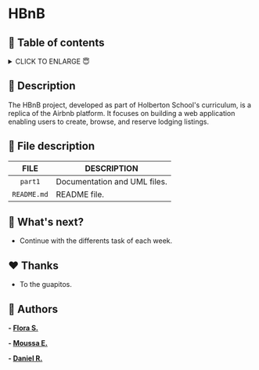 # HBnB

## 🔖 Table of contents

<details>
  <summary>
    CLICK TO ENLARGE 😇
  </summary>
  📄 <a href="#description">Description</a>
  <br>
  📂 <a href="#files-description">Files description</a>
  <br>

  🔧 <a href="#whats-next">What's next?</a>
  <br>
  ♥️ <a href="#thanks">Thanks</a>
  <br>
  👷 <a href="#authors">Authors</a>
  </details>

## 📄 <span id="description">Description</span>

The HBnB project, developed as part of Holberton School's curriculum, is a replica of the Airbnb platform. It focuses on building a web application enabling users to create, browse, and reserve lodging listings.

## 📂 <span id="files-description">File description</span>

| **FILE**            | **DESCRIPTION**                                   |
| :-----------------: | ------------------------------------------------- |
| `part1`       | Documentation and UML files.                          |
| `README.md`     | README file.                        |


## 🔧 <span id="whats-next">What's next?</span>

- Continue with the  differents task of each week.

## ♥️ <span id="thanks">Thanks</span>

- To the guapitos. 

## 👷 <span id="authors">Authors</span>

**- [Flora S.](https://github.com/flor4)**

**- [Moussa E.](https://github.com/MElisoltanov)**

**- [Daniel R.](https://github.com/ofest)**
